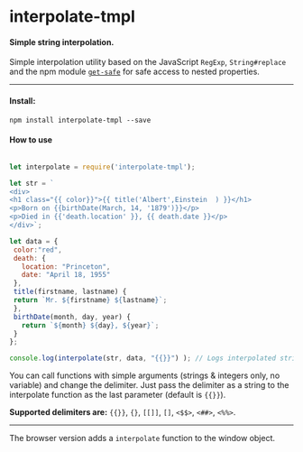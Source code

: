 # interpolate-tmpl
#### Simple string interpolation.

Simple interpolation utility based on the JavaScript `RegExp`, `String#replace` and the npm module [`get-safe`](https://www.npmjs.com/package/get-safe "npm module get-safe") for safe access to nested properties.
***
#### Install:
`npm install interpolate-tmpl --save`

#### How to use
 ```JavaScript

let interpolate = require('interpolate-tmpl');

let str = `
<div>
 <h1 class="{{ color}}">{{ title('Albert',Einstein  ) }}</h1>
 <p>Born on {{birthDate(March, 14, '1879')}}</p>
 <p>Died in {{'death.location' }}, {{ death.date }}</p>
</div>`;

let data = {
  color:"red",
  death: {
    location: "Princeton",
    date: "April 18, 1955"
  },
  title(firstname, lastname) {
  return `Mr. ${firstname} ${lastname}`;
  },
  birthDate(month, day, year) {
    return `${month} ${day}, ${year}`;
  }
};

console.log(interpolate(str, data, "{{}}") ); // Logs interpolated string
```

You can call functions with simple arguments (strings & integers only, no variable) and change the delimiter. Just pass the delimiter as a string to the interpolate function as the last parameter (default is `{{}}`).

**Supported delimiters are:** `{{}}`, `{}`, `[[]]`, `[]`, `<$$>`, `<##>`, `<%%>`.

***
The browser version adds a `interpolate` function to the window object.
